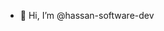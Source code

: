 - 👋 Hi, I’m @hassan-software-dev
<!---
IGME-THE-GUY/IGME-THE-GUY is a ✨ special ✨ repository because its `README.md` (this file) appears on your GitHub profile.
You can click the Preview link to take a look at your changes.
--->
